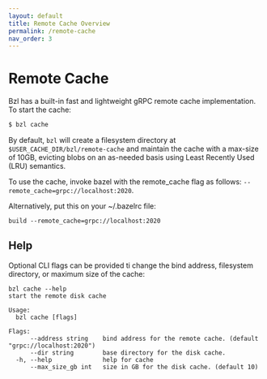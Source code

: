 ```yaml
---
layout: default
title: Remote Cache Overview
permalink: /remote-cache
nav_order: 3
---
```


# Remote Cache

Bzl has a built-in fast and lightweight gRPC remote cache implementation.  To
start the cache:

```sh
$ bzl cache
```

By default, `bzl` will create a filesystem directory at
`$USER_CACHE_DIR/bzl/remote-cache` and maintain the cache with a max-size of
10GB, evicting blobs on an as-needed basis using Least Recently Used (LRU)
semantics.

To use the cache, invoke bazel with the remote_cache flag as follows:
`--remote_cache=grpc://localhost:2020`.

Alternatively, put this on your ~/.bazelrc file:

```
build --remote_cache=grpc://localhost:2020
```

## Help

Optional CLI flags can be provided ti change the bind address, filesystem
directory, or maximum size of the cache:

```
bzl cache --help
start the remote disk cache

Usage:
  bzl cache [flags]

Flags:
      --address string    bind address for the remote cache. (default "grpc://localhost:2020")
      --dir string        base directory for the disk cache.
  -h, --help              help for cache
      --max_size_gb int   size in GB for the disk cache. (default 10)
```